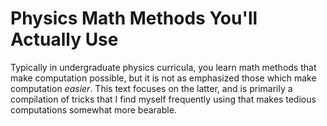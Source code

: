 # Physics Math Methods You'll Actually Use
Typically in undergraduate physics curricula, you learn math methods that make computation possible, but it is not as emphasized those which make computation *easier*. This text focuses on the latter, and is primarily a compilation of tricks that I find myself frequently using that makes tedious computations somewhat more bearable.
